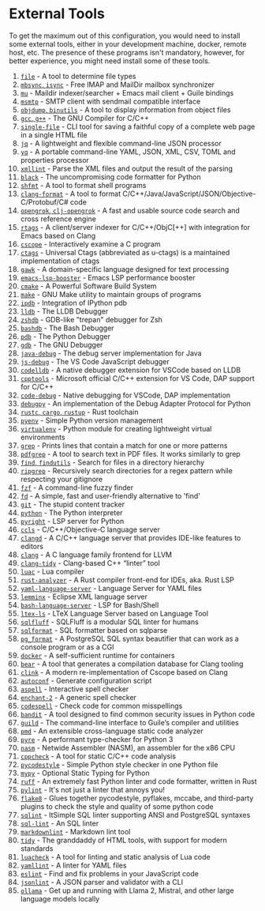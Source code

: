 # External Tools
To get the maximum out of this configuration, you would need to install some
external tools, either in your development machine, docker, remote host, etc.
The presence of these programs isn't mandatory, however, for better experience,
you might need install some of these tools.

1. [`file`](https://darwinsys.com/file) - A tool to determine file types
2. [`mbsync`, `isync`](https://isync.sourceforge.io) - Free IMAP and MailDir mailbox synchronizer
3. [`mu`](https://github.com/djcb/mu) - Maildir indexer/searcher + Emacs mail client + Guile bindings
4. [`msmtp`](https://github.com/marlam/msmtp) - SMTP client with sendmail compatible interface
5. [`objdump`, `binutils`](https://en.wikipedia.org/wiki/Objdump) - A tool to display information from object files
6. [`gcc`, `g++`](https://gcc.gnu.org) - The GNU Compiler for C/C++
7. [`single-file`](https://github.com/gildas-lormeau/single-file-cli) - CLI tool for saving a faithful copy of a complete web page in a single HTML file
8. [`jq`](https://github.com/jqlang/jq) - A lightweight and flexible command-line JSON processor
9. [`yq`](https://github.com/mikefarah/yq) - A portable command-line YAML, JSON, XML, CSV, TOML and properties processor
10. [`xmllint`](https://github.com/GNOME/libxml2) - Parse the XML files and output the result of the parsing
11. [`black`](https://github.com/psf/black) - The uncompromising code formatter for Python
12. [`shfmt`](https://github.com/mvdan/sh) - A tool to format shell programs
13. [`clang-format`](https://clang.llvm.org/docs/ClangFormat.html) - A tool to format C/C++/Java/JavaScript/JSON/Objective-C/Protobuf/C# code
14. [`opengrok`, `clj-opengrok`](https://github.com/youngker/clj-opengrok) - A fast and usable source code search and cross reference engine
15. [`rtags`](https://github.com/Andersbakken/rtags) - A client/server indexer for C/C++/ObjC[++] with integration for Emacs based on Clang
16. [`cscope`](https://cscope.sourceforge.net) - Interactively examine a C program
17. [`ctags`](https://github.com/universal-ctags/ctags) - Universal Ctags (abbreviated as u-ctags) is a maintained implementation of ctags
18. [`gawk`](https://www.gnu.org/software/gawk) - A domain-specific language designed for text processing
19. [`emacs-lsp-booster`](https://github.com/blahgeek/emacs-lsp-booster) - Emacs LSP performance booster
20. [`cmake`](https://github.com/Kitware/CMake) - A Powerful Software Build System
21. [`make`](https://www.gnu.org/software/make) - GNU Make utility to maintain groups of programs
22. [`ipdb`](https://github.com/gotcha/ipdb) - Integration of IPython pdb
23. [`lldb`](https://lldb.llvm.org) - The LLDB Debugger
24. [`zshdb`](https://github.com/rocky/zshdb) - GDB-like "trepan" debugger for Zsh
25. [`bashdb`](https://bashdb.sourceforge.net) - The Bash Debugger
26. [`pdb`](https://docs.python.org/3/library/pdb.html) - The Python Debugger
27. [`gdb`](https://www.sourceware.org/gdb) - The GNU Debugger
28. [`java-debug`](https://github.com/microsoft/java-debug) - The debug server implementation for Java
29. [`js-debug`](https://github.com/microsoft/vscode-js-debug) - The VS Code JavaScript debugger
30. [`codelldb`](https://github.com/vadimcn/codelldb) - A native debugger extension for VSCode based on LLDB
31. [`cpptools`](https://github.com/microsoft/vscode-cpptools) - Microsoft official C/C++ extension for VS Code, DAP support for C/C++
32. [`code-debug`](https://github.com/WebFreak001/code-debug) - Native debugging for VSCode, DAP implementation
33. [`debugpy`](https://github.com/microsoft/debugpy) - An implementation of the Debug Adapter Protocol for Python
34. [`rustc`, `cargo`, `rustup`](https://github.com/rust-lang/rust) - Rust toolchain
35. [`pyenv`](https://github.com/pyenv/pyenv) - Simple Python version management
36. [`virtualenv`](https://docs.python.org/3/library/venv.html) - Python module for creating lightweight virtual environments
37. [`grep`](https://www.gnu.org/software/grep/manual/grep.html) - Prints lines that contain a match for one or more patterns
38. [`pdfgrep`](https://gitlab.com/pdfgrep/pdfgrep) - A tool to search text in PDF files. It works similarly to grep
39. [`find`, `findutils`](https://www.gnu.org/software/findutils) - Search for files in a directory hierarchy
40. [`ripgrep`](https://github.com/BurntSushi/ripgrep) - Recursively search directories for a regex pattern while respecting your gitignore
41. [`fzf`](https://github.com/junegunn/fzf) - A command-line fuzzy finder
42. [`fd`](https://github.com/sharkdp/fd) - A simple, fast and user-friendly alternative to 'find'
43. [`git`](https://github.com/git/git) - The stupid content tracker
44. [`python`](https://python.org) - The Python interpreter
45. [`pyright`](https://github.com/microsoft/pyright) - LSP server for Python
46. [`ccls`](https://github.com/MaskRay/ccls) - C/C++/Objective-C language server
47. [`clangd`](https://clangd.llvm.org) - A C/C++ language server that provides IDE-like features to editors
48. [`clang`](https://clang.llvm.org) - A C language family frontend for LLVM
49. [`clang-tidy`](https://clang.llvm.org/extra/clang-tidy) - Clang-based C++ “linter” tool
50. [`luac`](https://www.lua.org) - Lua compiler
51. [`rust-analyzer`](https://github.com/rust-lang/rust-analyzer) - A Rust compiler front-end for IDEs, aka. Rust LSP
52. [`yaml-language-server`](https://github.com/redhat-developer/yaml-language-server) - Language Server for YAML files
53. [`lemminx`](https://github.com/eclipse/lemminx) - Eclipse XML language server
54. [`bash-language-server`](https://github.com/bash-lsp/bash-language-server) - LSP for Bash/Shell
55. [`ltex-ls`](https://github.com/valentjn/ltex-ls) - LTeX Language Server based on Language Tool
56. [`sqlfluff`](https://github.com/sqlfluff/sqlfluff) - SQLFluff is a modular SQL linter for humans
57. [`sqlformat`](https://github.com/andialbrecht/sqlparse) - SQL formatter based on sqlparse
58. [`pg_format`](https://github.com/darold/pgFormatter) - A PostgreSQL SQL syntax beautifier that can work as a console program or as a CGI
59. [`docker`](https://www.docker.com) - A self-sufficient runtime for containers
60. [`bear`](https://github.com/rizsotto/Bear) - A tool that generates a compilation database for Clang tooling
61. [`clink`](https://github.com/Smattr/clink) - A modern re-implementation of Cscope based on Clang
62. [`autoconf`](https://www.gnu.org/software/autoconf) - Generate configuration script
63. [`aspell`](https://github.com/GNUAspell/aspell) - Interactive spell checker
64. [`enchant-2`](https://github.com/AbiWord/enchant) - A generic spell checker
65. [`codespell`](https://github.com/codespell-project/codespell) - Check code for common misspellings
66. [`bandit`](https://github.com/pycqa/bandit) - A tool designed to find common security issues in Python code
67. [`guild`](https://www.gnu.org/software/guile) - The command-line interface to Guile’s compiler and utilities
68. [`pmd`](https://github.com/pmd/pmd) - An extensible cross-language static code analyzer
69. [`pyre`](https://github.com/facebook/pyre-check) - A performant type-checker for Python 3
70. [`nasm`](https://github.com/netwide-assembler/nasm) - Netwide Assembler (NASM), an assembler for the x86 CPU
71. [`cppcheck`](https://github.com/danmar/cppcheck) - A tool for static C/C++ code analysis
72. [`pycodestyle`](https://github.com/pycqa/pycodestyle) - Simple Python style checker in one Python file
73. [`mypy`](https://github.com/python/mypy) - Optional Static Typing for Python
74. [`ruff`](https://github.com/astral-sh/ruff) - An extremely fast Python linter and code formatter, written in Rust
75. [`pylint`](https://github.com/pylint-dev/pylint) - It's not just a linter that annoys you!
76. [`flake8`](https://github.com/pycqa/flake8) - Glues together pycodestyle, pyflakes, mccabe, and third-party plugins to check the style and quality of some python code
77. [`sqlint`](https://github.com/purcell/sqlint) - ItSimple SQL linter supporting ANSI and PostgreSQL syntaxes
78. [`sql-lint`](https://github.com/joereynolds/sql-lint) - An SQL linter
79. [`markdownlint`](https://github.com/markdownlint/markdownlint) - Markdown lint tool
80. [`tidy`](https://github.com/htacg/tidy-html5) - The granddaddy of HTML tools, with support for modern standards
81. [`luacheck`](https://github.com/mpeterv/luacheck) - A tool for linting and static analysis of Lua code
82. [`yamllint`](https://github.com/adrienverge/yamllint) - A linter for YAML files
83. [`eslint`](https://github.com/eslint/eslint) - Find and fix problems in your JavaScript code
84. [`jsonlint`](https://github.com/zaach/jsonlint) - A JSON parser and validator with a CLI
85. [`ollama`](https://github.com/ollama/ollama) - Get up and running with Llama 2, Mistral, and other large language models locally
